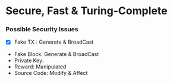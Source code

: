 # Secure, Fast & Turing-Complete
### Possible Security Issues
   * [x] Fake TX : Generate & BroadCast
   * Fake Block: Generate & BroadCast
   * Private Key: 
   * Reward: Manipulated
   * Source Code: Modify & Affect
### 
